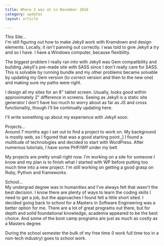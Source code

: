 ```yaml
---
title: Where I was at in November 2016
category: updates
layout: article

---
```


This Site...
<br>
I'm still figuring out how to make Jekyll work with Kramdown and design elements. Locally, it isn't panning out correctly. I was told to give Jekyll a try and so I have. I have a Windows computer, because flexibility.


The biggest problem I really ran into with Jekyll was Gem compatibility and building Jekyll's pre-made site with SASS since I don't really care for SASS. This is solvable by running bundle and my other problems became solvable by updating my Gem version (to correct version and then to the new one) and making sure my paths were right.


I design all my sites for an 8" tablet screen. Usually, looks good within approximately 2" difference in screens. Seeing as Jekyll is a static site generator I don't have too much to worry about as far as JS and cross functionality, though I'll be continually updating here.

I'll write something up about my experience with Jekyll soon.

Projects...
<br>
Around 7 months ago I set out to find a project to work on. My background is mostly web, so I figured that was a good starting point.,] I found a multitude of technologies and decided to start with WordPress. After numerous tutorials, I have some PHP/WP under my belt.

My projects are pretty small right now. I'm working on a site for someone I know and my plan is to finish what I started with WP before putting too much time into a new project. I'm still working on getting a good grasp on Ruby, Python and frameworks.

School...
<br>
My undergrad degree was in humanities and I've always felt that wasn't the best decision. I know there are plenty of ways to learn the coding skills I need to get a job, but the approaches I found felt a little short sited. I decided going back to school for a Masters in Software Engineering was a better option for me. There are a lot of great programs out there, but for depth and solid foundational knowledge, academia appeared to be the best choice. And some of the boot camp programs are just as much as costly as a Masters degree.

During the school semester the bulk of my free time (I work full time too in a non-tech industry) goes to school work.
